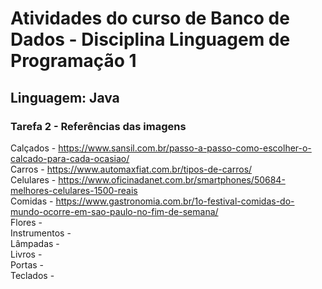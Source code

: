 # Atividades do curso de Banco de Dados - Disciplina Linguagem de Programação 1
## Linguagem: Java

### Tarefa 2 - Referências das imagens
Calçados - https://www.sansil.com.br/passo-a-passo-como-escolher-o-calcado-para-cada-ocasiao/ <br>
Carros - https://www.automaxfiat.com.br/tipos-de-carros/ <br>
Celulares - https://www.oficinadanet.com.br/smartphones/50684-melhores-celulares-1500-reais <br>
Comidas - https://www.gastronomia.com.br/1o-festival-comidas-do-mundo-ocorre-em-sao-paulo-no-fim-de-semana/ <br>
Flores -  <br>
Instrumentos -  <br>
Lâmpadas -  <br>
Livros -  <br>
Portas -  <br>
Teclados -  <br>
